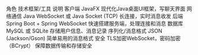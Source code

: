 角色	技术框架/工具	说明
客户端	JavaFX	现代化Java桌面UI框架，写聊天界面
网络通信	Java WebSocket 或 Java Socket (TCP)	长连接，实时消息收发
后端	Spring Boot + Spring WebSocket	快速搭建服务端，处理连接和消息
数据库	MySQL 或 SQLite	存储用户信息、消息记录
序列化/消息格式	JSON (Jackson/Gson)	简单易用的消息格式
安全	TLS加密WebSocket，密码加密（BCrypt）	保障数据传输和存储安全
